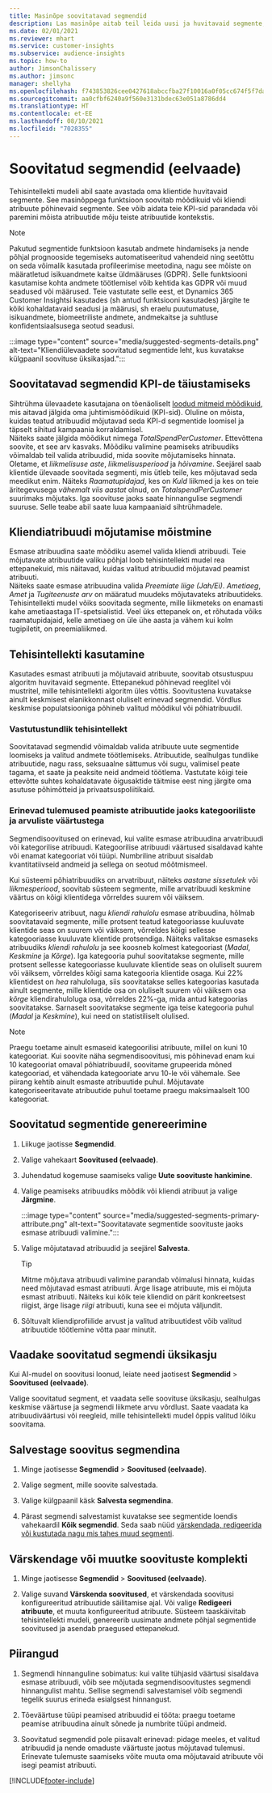 ```yaml
---
title: Masinõpe soovitatavad segmendid
description: Las masinõpe aitab teil leida uusi ja huvitavaid segmente, mis põhinevad kliendi atribuutidel.
ms.date: 02/01/2021
ms.reviewer: mhart
ms.service: customer-insights
ms.subservice: audience-insights
ms.topic: how-to
author: JimsonChalissery
ms.author: jimsonc
manager: shellyha
ms.openlocfilehash: f743853826cee0427618abccfba27f10016a0f05cc674f5f7da2210366d60305
ms.sourcegitcommit: aa0cfbf6240a9f560e3131bdec63e051a8786dd4
ms.translationtype: HT
ms.contentlocale: et-EE
ms.lasthandoff: 08/10/2021
ms.locfileid: "7028355"
---
```

# <a name="suggested-segments-preview"></a>Soovitatud segmendid (eelvaade)

Tehisintellekti mudeli abil saate avastada oma klientide huvitavaid segmente. See masinõppega funktsioon soovitab mõõdikuid või kliendi atribuute põhinevaid segmente. See võib aidata teie KPI-sid parandada või paremini mõista atribuutide mõju teiste atribuutide kontekstis. 

> [!NOTE]
> Pakutud segmentide funktsioon kasutab andmete hindamiseks ja nende põhjal prognooside tegemiseks automatiseeritud vahendeid ning seetõttu on seda võimalik kasutada profileerimise meetodina, nagu see mõiste on määratletud isikuandmete kaitse üldmääruses (GDPR). Selle funktsiooni kasutamise kohta andmete töötlemisel võib kehtida kas GDPR või muud seadused või määrused. Teie vastutate selle eest, et Dynamics 365 Customer Insightsi kasutades (sh antud funktsiooni kasutades) järgite te kõiki kohaldatavaid seadusi ja määrusi, sh eraelu puutumatuse, isikuandmete, biomeetriliste andmete, andmekaitse ja suhtluse konfidentsiaalsusega seotud seadusi.

:::image type="content" source="media/suggested-segments-details.png" alt-text="Kliendiülevaadete soovitatud segmentide leht, kus kuvatakse külgpaanil soovituse üksikasjad.":::

## <a name="suggested-segments-to-improve-your-kpis"></a>Soovitatavad segmendid KPI-de täiustamiseks

Sihtrühma ülevaadete kasutajana on tõenäoliselt [loodud mitmeid mõõdikuid](measures.md), mis aitavad jälgida oma juhtimismõõdikuid (KPI-sid). Oluline on mõista, kuidas teatud atribuudid mõjutavad seda KPI-d segmentide loomisel ja täpselt sihitud kampaania korraldamisel.   
Näiteks saate jälgida mõõdikut nimega *TotalSpendPerCustomer*. Ettevõttena soovite, et see arv kasvaks. Mõõdiku valimine peamiseks atribuudiks võimaldab teil valida atribuudid, mida soovite mõjutamiseks hinnata. Oletame, et *liikmelisuse aste*, *liikmelisusperiood* ja *hõivamine*. Seejärel saab klientide ülevaade soovitada segmenti, mis ütleb teile, kes mõjutavad seda meedikut enim. Näiteks *Raamatupidajad*, kes on *Kuld* liikmed ja kes on teie äritegevusega *vähemalt viis aastat* olnud, on *TotalspendPerCustomer* suurimaks mõjutaks. Iga soovituse jaoks saate hinnangulise segmendi suuruse. Selle teabe abil saate luua kampaaniaid sihtrühmadele.

## <a name="understand-what-influences-a-customer-attribute"></a>Kliendiatribuudi mõjutamise mõistmine

Esmase atribuudina saate mõõdiku asemel valida kliendi atribuudi. Teie mõjutavate atribuutide valiku põhjal loob tehisintellekti mudel rea ettepanekuid, mis näitavad, kuidas valitud atribuudid mõjutavad peamist atribuuti.   
Näiteks saate esmase atribuudina valida *Preemiate liige (Jah/Ei)*. *Ametiaeg*, *Amet* ja *Tugiteenuste arv* on määratud muudeks mõjutavateks atribuutideks. Tehisintellekti mudel võiks soovitada segmente, mille liikmeteks on enamasti kahe ametiaastaga IT-spetsialistid. Veel üks ettepanek on, et rõhutada võiks raamatupidajaid, kelle ametiaeg on üle ühe aasta ja vähem kui kolm tugipiletit, on preemialiikmed. 

## <a name="artificial-intelligence-usage"></a>Tehisintellekti kasutamine

Kasutades esmast atribuuti ja mõjutavaid atribuute, soovitab otsustuspuu algoritm huvitavaid segmente. Ettepanekud põhinevad reeglitel või mustritel, mille tehisintellekti algoritm üles võttis. Soovitustena kuvatakse ainult keskmisest elanikkonnast oluliselt erinevad segmendid. Võrdlus keskmise populatsiooniga põhineb valitud mõõdikul või põhiatribuudil.

### <a name="responsible-ai"></a>Vastutustundlik tehisintellekt

Soovitatavad segmendid võimaldab valida atribuute uute segmentide loomiseks ja valitud andmete töötlemiseks. Atribuutide, sealhulgas tundlike atribuutide, nagu rass, seksuaalne sättumus või sugu, valimisel peate tagama, et saate ja peaksite neid andmeid töötlema. Vastutate kõigi teie ettevõtte suhtes kohaldatavate õigusaktide täitmise eest ning järgite oma asutuse põhimõtteid ja privaatsuspoliitikaid.

### <a name="different-results-for-primary-attributes-with-categorical-and-numeric-values"></a>Erinevad tulemused peamiste atribuutide jaoks kategooriliste ja arvuliste väärtustega

Segmendisoovitused on erinevad, kui valite esmase atribuudina arvatribuudi või kategorilise atribuudi. Kategoorilise atribuudi väärtused sisaldavad kahte või enamat kategooriat või tüüpi. Numbriline atribuut sisaldab kvantitatiivseid andmeid ja sellega on seotud mõõtmismeel.

Kui süsteemi põhiatribuudiks on arvatribuut, näiteks *aastane sissetulek* või *liikmesperiood*, soovitab süsteem segmente, mille arvatribuudi keskmine väärtus on kõigi klientidega võrreldes suurem või väiksem.

Kategoriseeriv atribuut, nagu *kliendi rahulolu* esmase atribuudina, hõlmab soovitatavaid segmente, mille protsent teatud kategooriasse kuuluvate klientide seas on suurem või väiksem, võrreldes kõigi sellesse kategooriasse kuuluvate klientide protsendiga. Näiteks valitakse esmaseks atribuudiks *kliendi rahulolu* ja see koosneb kolmest kategooriast (*Madal*, *Keskmine* ja *Kõrge*). Iga kategooria puhul soovitatakse segmente, mille protsent sellesse kategooriasse kuuluvate klientide seas on oluliselt suurem või väiksem, võrreldes kõigi sama kategooria klientide osaga. Kui 22% klientidest on *hea* rahuloluga, siis soovitatakse selles kategoorias kasutada ainult segmente, mille klientide osa on oluliselt suurem või väiksem osa *kõrge* kliendirahuloluga osa, võrreldes 22%-ga, mida antud kategoorias soovitatakse. Sarnaselt soovitatakse segmente iga teise kategooria puhul (*Madal* ja *Keskmine*), kui need on statistiliselt olulised.

> [!NOTE]
> Praegu toetame ainult esmaseid kategoorilisi atribuute, millel on kuni 10 kategooriat. Kui soovite näha segmendisoovitusi, mis põhinevad enam kui 10 kategooriat omaval põhiatribuudil, soovitame grupeerida mõned kategooriad, et vähendada kategooriate arvu 10-le või vähemale. See piirang kehtib ainult esmaste atribuutide puhul. Mõjutavate kategoriseeritavate atribuutide puhul toetame praegu maksimaalselt 100 kategooriat.

## <a name="generate-suggested-segments"></a>Soovitatud segmentide genereerimine

1. Liikuge jaotisse **Segmendid**.

1. Valige vahekaart **Soovitused (eelvaade)**.

1. Juhendatud kogemuse saamiseks valige **Uute soovituste hankimine**.

1. Valige peamiseks atribuudiks mõõdik või kliendi atribuut ja valige **Järgmine**.

   :::image type="content" source="media/suggested-segments-primary-attribute.png" alt-text="Soovitatavate segmentide soovituste jaoks esmase atribuudi valimine.":::

1. Valige mõjutatavad atribuudid ja seejärel **Salvesta**.
   
   > [!TIP]
   > Mitme mõjutava atribuudi valimine parandab võimalusi hinnata, kuidas need mõjutavad esmast atribuuti. Ärge lisage atribuute, mis ei mõjuta esmast atribuuti. Näiteks kui kõik teie kliendid on pärit konkreetsest riigist, ärge lisage *riigi* atribuuti, kuna see ei mõjuta väljundit.

1. Sõltuvalt kliendiprofiilide arvust ja valitud atribuutidest võib valitud atribuutide töötlemine võtta paar minutit. 

## <a name="view-details-of-a-suggested-segment"></a>Vaadake soovitatud segmendi üksikasju

Kui AI-mudel on soovitusi loonud, leiate need jaotisest **Segmendid** > **Soovitused (eelvaade)**.
 
Valige soovitatud segment, et vaadata selle soovituse üksikasju, sealhulgas keskmise väärtuse ja segmendi liikmete arvu võrdlust. Saate vaadata ka atribuudiväärtusi või reegleid, mille tehisintellekti mudel õppis valitud lõiku soovitama.

## <a name="save-a-suggestion-as-a-segment"></a>Salvestage soovitus segmendina

1. Minge jaotisesse **Segmendid** > **Soovitused (eelvaade)**.

1. Valige segment, mille soovite salvestada. 

1. Valige külgpaanil käsk **Salvesta segmendina**. 

1. Pärast segmendi salvestamist kuvatakse see segmentide loendis vahekaardil **Kõik segmendid**. Seda saab nüüd [värskendada, redigeerida või kustutada nagu mis tahes muud segmenti](segments.md).

## <a name="refresh-or-edit-a-set-of-suggestions"></a>Värskendage või muutke soovituste komplekti

1. Minge jaotisesse **Segmendid** > **Soovitused (eelvaade)**.

1. Valige suvand **Värskenda soovitused**, et värskendada soovitusi konfigureeritud atribuutide säilitamise ajal. Või valige **Redigeeri atribuute**, et muuta konfigureeritud atribuute. Süsteem taaskäivitab tehisintellekti mudeli, genereerib uusimate andmete põhjal segmentide soovitused ja asendab praegused ettepanekud.

## <a name="limitations"></a>Piirangud

1. Segmendi hinnanguline sobimatus: kui valite tühjasid väärtusi sisaldava esmase atribuudi, võib see mõjutada segmendisoovitustes segmendi hinnangulist mahtu. Sellise segmendi salvestamisel võib segmendi tegelik suurus erineda esialgsest hinnangust.
 
2. Tõeväärtuse tüüpi peamised atribuudid ei tööta: praegu toetame peamise atribuudina ainult sõnede ja numbrite tüüpi andmeid.

3. Soovitatud segmendid pole piisavalt erinevad: pidage meeles, et valitud atribuudid ja nende omaduste väärtuste jaotus mõjutavad tulemusi. Erinevate tulemuste saamiseks võite muuta oma mõjutavaid atribuute või isegi peamist atribuuti.



[!INCLUDE[footer-include](../includes/footer-banner.md)]
